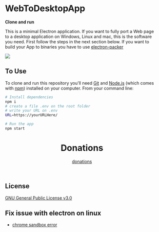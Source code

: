 # WebToDesktopApp

**Clone and run**

This is a minimal Electron application.
If you want to fully port a Web page to a desktop application on Windows, Linux and mac, this is the software you need. First follow the steps in the next section below. If you want to build your App to binaries you have to use [electron-packer](https://www.npmjs.com/package/electron-packager)

![](https://i.imgur.com/KIJ4dUy.png)

## To Use

To clone and run this repository you'll need [Git](https://git-scm.com) and [Node.js](https://nodejs.org/en/download/) (which comes with [npm](http://npmjs.com)) installed on your computer. From your command line:

```bash
# Install dependencies
npm i
# create a file .env on the root folder
# write your URL on .env
URL=https://yourURLHere/

# Run the app
npm start
```

<h1 align="center">
	Donations
</h1>

<p align="center">
	<a href="https://www.paypal.me/mcaceresp">donations</a>
</p>
<br>

## License

[GNU General Public License v3.0](LICENSE)

## Fix issue with electron on linux
* [chrome sandbox error](https://github.com/electron/electron/issues/17972)